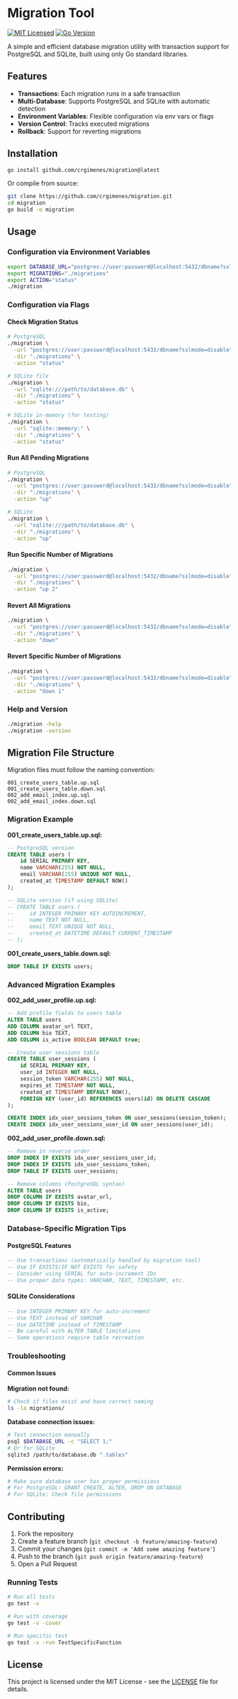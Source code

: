 # Migration Tool

[![MIT Licensed](https://img.shields.io/badge/license-MIT-green.svg)](https://tldrlegal.com/license/mit-license)
[![Go Version](https://img.shields.io/badge/go-1.24+-blue.svg)](https://golang.org)

A simple and efficient database migration utility with transaction support for PostgreSQL and SQLite, built using only Go standard libraries.

## Features

- **Transactions**: Each migration runs in a safe transaction
- **Multi-Database**: Supports PostgreSQL and SQLite with automatic detection
- **Environment Variables**: Flexible configuration via env vars or flags
- **Version Control**: Tracks executed migrations
- **Rollback**: Support for reverting migrations

## Installation

```bash
go install github.com/crgimenes/migration@latest
```

Or compile from source:

```bash
git clone https://github.com/crgimenes/migration.git
cd migration
go build -o migration
```

## Usage

### Configuration via Environment Variables

```bash
export DATABASE_URL="postgres://user:password@localhost:5432/dbname?sslmode=disable"
export MIGRATIONS="./migrations"
export ACTION="status"
./migration
```

### Configuration via Flags

#### Check Migration Status

```bash
# PostgreSQL
./migration \
  -url "postgres://user:password@localhost:5432/dbname?sslmode=disable" \
  -dir "./migrations" \
  -action "status"

# SQLite file
./migration \
  -url "sqlite:///path/to/database.db" \
  -dir "./migrations" \
  -action "status"

# SQLite in-memory (for testing)
./migration \
  -url "sqlite::memory:" \
  -dir "./migrations" \
  -action "status"
```

#### Run All Pending Migrations

```bash
# PostgreSQL
./migration \
  -url "postgres://user:password@localhost:5432/dbname?sslmode=disable" \
  -dir "./migrations" \
  -action "up"

# SQLite
./migration \
  -url "sqlite:///path/to/database.db" \
  -dir "./migrations" \
  -action "up"
```

#### Run Specific Number of Migrations

```bash
./migration \
  -url "postgres://user:password@localhost:5432/dbname?sslmode=disable" \
  -dir "./migrations" \
  -action "up 2"
```

#### Revert All Migrations

```bash
./migration \
  -url "postgres://user:password@localhost:5432/dbname?sslmode=disable" \
  -dir "./migrations" \
  -action "down"
```

#### Revert Specific Number of Migrations

```bash
./migration \
  -url "postgres://user:password@localhost:5432/dbname?sslmode=disable" \
  -dir "./migrations" \
  -action "down 1"
```

### Help and Version

```bash
./migration -help
./migration -version
```

## Migration File Structure

Migration files must follow the naming convention:

```
001_create_users_table.up.sql
001_create_users_table.down.sql
002_add_email_index.up.sql
002_add_email_index.down.sql
```

### Migration Example

**001_create_users_table.up.sql:**

```sql
-- PostgreSQL version
CREATE TABLE users (
    id SERIAL PRIMARY KEY,
    name VARCHAR(255) NOT NULL,
    email VARCHAR(255) UNIQUE NOT NULL,
    created_at TIMESTAMP DEFAULT NOW()
);

-- SQLite version (if using SQLite)
-- CREATE TABLE users (
--     id INTEGER PRIMARY KEY AUTOINCREMENT,
--     name TEXT NOT NULL,
--     email TEXT UNIQUE NOT NULL,
--     created_at DATETIME DEFAULT CURRENT_TIMESTAMP
-- );
```

**001_create_users_table.down.sql:**

```sql
DROP TABLE IF EXISTS users;
```

### Advanced Migration Examples

**002_add_user_profile.up.sql:**

```sql
-- Add profile fields to users table
ALTER TABLE users
ADD COLUMN avatar_url TEXT,
ADD COLUMN bio TEXT,
ADD COLUMN is_active BOOLEAN DEFAULT true;

-- Create user sessions table
CREATE TABLE user_sessions (
    id SERIAL PRIMARY KEY,
    user_id INTEGER NOT NULL,
    session_token VARCHAR(255) NOT NULL,
    expires_at TIMESTAMP NOT NULL,
    created_at TIMESTAMP DEFAULT NOW(),
    FOREIGN KEY (user_id) REFERENCES users(id) ON DELETE CASCADE
);

CREATE INDEX idx_user_sessions_token ON user_sessions(session_token);
CREATE INDEX idx_user_sessions_user_id ON user_sessions(user_id);
```

**002_add_user_profile.down.sql:**

```sql
-- Remove in reverse order
DROP INDEX IF EXISTS idx_user_sessions_user_id;
DROP INDEX IF EXISTS idx_user_sessions_token;
DROP TABLE IF EXISTS user_sessions;

-- Remove columns (PostgreSQL syntax)
ALTER TABLE users
DROP COLUMN IF EXISTS avatar_url,
DROP COLUMN IF EXISTS bio,
DROP COLUMN IF EXISTS is_active;
```

### Database-Specific Migration Tips

#### PostgreSQL Features

```sql
-- Use transactions (automatically handled by migration tool)
-- Use IF EXISTS/IF NOT EXISTS for safety
-- Consider using SERIAL for auto-increment IDs
-- Use proper data types: VARCHAR, TEXT, TIMESTAMP, etc.
```

#### SQLite Considerations

```sql
-- Use INTEGER PRIMARY KEY for auto-increment
-- Use TEXT instead of VARCHAR
-- Use DATETIME instead of TIMESTAMP
-- Be careful with ALTER TABLE limitations
-- Some operations require table recreation
```

### Troubleshooting

#### Common Issues

**Migration not found:**

```bash
# Check if files exist and have correct naming
ls -la migrations/
```

**Database connection issues:**

```bash
# Test connection manually
psql $DATABASE_URL -c "SELECT 1;"
# Or for SQLite
sqlite3 /path/to/database.db ".tables"
```

**Permission errors:**

```bash
# Make sure database user has proper permissions
# For PostgreSQL: GRANT CREATE, ALTER, DROP ON DATABASE
# For SQLite: Check file permissions
```

## Contributing

1. Fork the repository
2. Create a feature branch (`git checkout -b feature/amazing-feature`)
3. Commit your changes (`git commit -m 'Add some amazing feature'`)
4. Push to the branch (`git push origin feature/amazing-feature`)
5. Open a Pull Request

### Running Tests

```bash
# Run all tests
go test -v

# Run with coverage
go test -v -cover

# Run specific test
go test -v -run TestSpecificFunction
```

## License

This project is licensed under the MIT License - see the [LICENSE](LICENSE) file for details.
